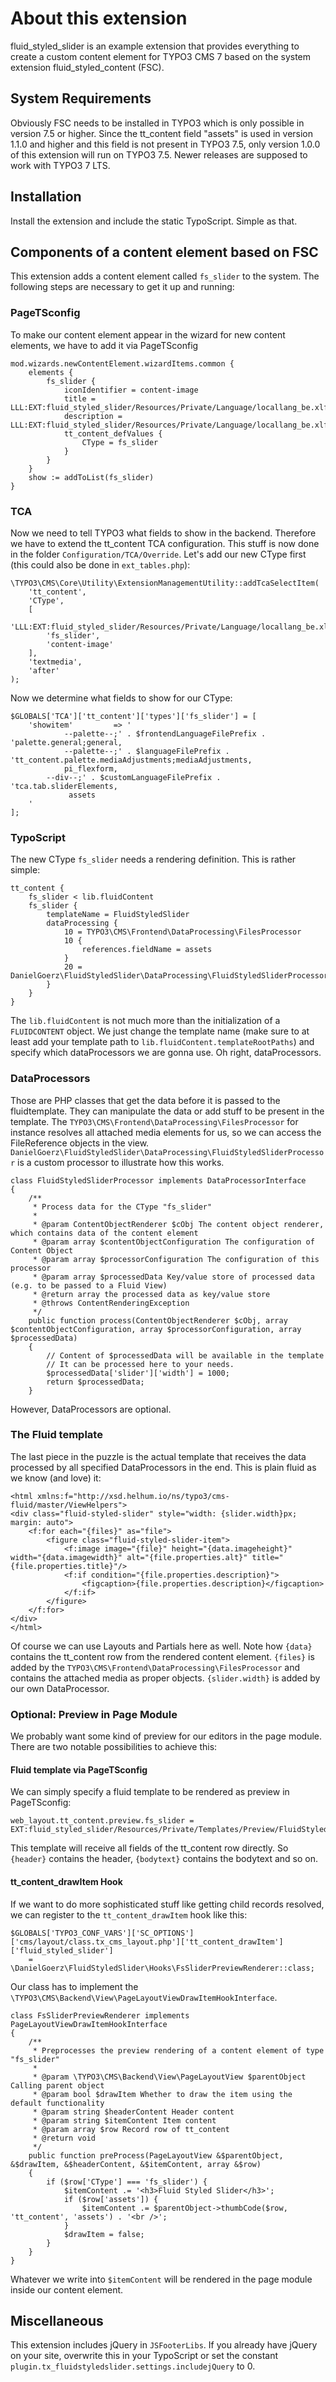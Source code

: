 # About this extension

fluid_styled_slider is an example extension that provides everything to create a custom content element
for TYPO3 CMS 7 based on the system extension fluid_styled_content (FSC).

## System Requirements
Obviously FSC needs to be installed in TYPO3 which is only possible in version 7.5 or higher. Since the tt_content field "assets" is used in version 1.1.0 and higher and this field is not present in TYPO3 7.5, only version 1.0.0 of this extension will run on TYPO3 7.5. Newer releases are supposed to work with TYPO3 7 LTS.

## Installation
Install the extension and include the static TypoScript. Simple as that.

## Components of a content element based on FSC
This extension adds a content element called `fs_slider` to the system. The following steps are necessary to get it up and running:

### PageTSconfig
To make our content element appear in the wizard for new content elements, we have to add it via PageTSconfig

    mod.wizards.newContentElement.wizardItems.common {
    	elements {
    		fs_slider {
    			iconIdentifier = content-image
    			title = LLL:EXT:fluid_styled_slider/Resources/Private/Language/locallang_be.xlf:wizard.title
    			description = LLL:EXT:fluid_styled_slider/Resources/Private/Language/locallang_be.xlf:wizard.description
    			tt_content_defValues {
    				CType = fs_slider
    			}
    		}
    	}
    	show := addToList(fs_slider)
    }

### TCA
Now we need to tell TYPO3 what fields to show in the backend. Therefore we have to extend the tt_content TCA configuration.
This stuff is now done in the folder `Configuration/TCA/Override`. Let's add our new CType first (this could also be done in `ext_tables.php`):

    \TYPO3\CMS\Core\Utility\ExtensionManagementUtility::addTcaSelectItem(
        'tt_content',
        'CType',
        [
            'LLL:EXT:fluid_styled_slider/Resources/Private/Language/locallang_be.xlf:wizard.title',
            'fs_slider',
            'content-image'
        ],
        'textmedia',
        'after'
    );
    
Now we determine what fields to show for our CType:

    $GLOBALS['TCA']['tt_content']['types']['fs_slider'] = [
        'showitem'         => '
                --palette--;' . $frontendLanguageFilePrefix . 'palette.general;general,
                --palette--;' . $languageFilePrefix . 'tt_content.palette.mediaAdjustments;mediaAdjustments,
                pi_flexform,
            --div--;' . $customLanguageFilePrefix . 'tca.tab.sliderElements,
                 assets
        '
    ];

### TypoScript
The new CType `fs_slider` needs a rendering definition. This is rather simple:

    tt_content {
    	fs_slider < lib.fluidContent
    	fs_slider {
    		templateName = FluidStyledSlider
    		dataProcessing {
    			10 = TYPO3\CMS\Frontend\DataProcessing\FilesProcessor
    			10 {
    				references.fieldName = assets
    			}
    			20 = DanielGoerz\FluidStyledSlider\DataProcessing\FluidStyledSliderProcessor
    		}
    	}
    }

The `lib.fluidContent` is not much more than the initialization of a `FLUIDCONTENT` object. We just change the template name
(make sure to at least add your template path to `lib.fluidContent.templateRootPaths`)
and specify which dataProcessors we are gonna use. Oh right, dataProcessors.

### DataProcessors
Those are PHP classes that get the data before it is passed to the fluidtemplate. They can manipulate the data or add stuff to
be present in the template. The `TYPO3\CMS\Frontend\DataProcessing\FilesProcessor`
for instance resolves all attached media elements for us, so we can access the FileReference objects in the view.
`DanielGoerz\FluidStyledSlider\DataProcessing\FluidStyledSliderProcessor` is a custom processor to illustrate how this works.

    class FluidStyledSliderProcessor implements DataProcessorInterface
    {
        /**
         * Process data for the CType "fs_slider"
         *
         * @param ContentObjectRenderer $cObj The content object renderer, which contains data of the content element
         * @param array $contentObjectConfiguration The configuration of Content Object
         * @param array $processorConfiguration The configuration of this processor
         * @param array $processedData Key/value store of processed data (e.g. to be passed to a Fluid View)
         * @return array the processed data as key/value store
         * @throws ContentRenderingException
         */
        public function process(ContentObjectRenderer $cObj, array $contentObjectConfiguration, array $processorConfiguration, array $processedData)
        {
            // Content of $processedData will be available in the template
            // It can be processed here to your needs.
            $processedData['slider']['width'] = 1000;
            return $processedData;
        }

However, DataProcessors are optional.

### The Fluid template
The last piece in the puzzle is the actual template that receives the data processed by all specified DataProcessors in the end.
This is plain fluid as we know (and love) it:

    <html xmlns:f="http://xsd.helhum.io/ns/typo3/cms-fluid/master/ViewHelpers">
    <div class="fluid-styled-slider" style="width: {slider.width}px; margin: auto">
    	<f:for each="{files}" as="file">
    		<figure class="fluid-styled-slider-item">
    			<f:image image="{file}" height="{data.imageheight}" width="{data.imagewidth}" alt="{file.properties.alt}" title="{file.properties.title}"/>
    			<f:if condition="{file.properties.description}">
    				<figcaption>{file.properties.description}</figcaption>
    			</f:if>
    		</figure>
    	</f:for>
    </div>
    </html>

Of course we can use Layouts and Partials here as well. Note how `{data}` contains the tt_content row from the rendered
content element. `{files}` is added by the `TYPO3\CMS\Frontend\DataProcessing\FilesProcessor` and contains the attached media
as proper objects. `{slider.width}` is added by our own DataProcessor.

### Optional: Preview in Page Module
We probably want some kind of preview for our editors in the page module. There are two notable possibilities to achieve this:

#### Fluid template via PageTSconfig
We can simply specify a fluid template to be rendered as preview in PageTSconfig:

    web_layout.tt_content.preview.fs_slider = EXT:fluid_styled_slider/Resources/Private/Templates/Preview/FluidStyledSlider.html

This template will receive all fields of the tt_content row directly. So `{header}` contains the header, `{bodytext}` contains the
bodytext and so on.

#### tt_content_drawItem Hook
If we want to do more sophisticated stuff like getting child records resolved, we can register to the `tt_content_drawItem` hook
like this:

    $GLOBALS['TYPO3_CONF_VARS']['SC_OPTIONS']['cms/layout/class.tx_cms_layout.php']['tt_content_drawItem']['fluid_styled_slider']
        = \DanielGoerz\FluidStyledSlider\Hooks\FsSliderPreviewRenderer::class;

Our class has to implement the `\TYPO3\CMS\Backend\View\PageLayoutViewDrawItemHookInterface`.

    class FsSliderPreviewRenderer implements PageLayoutViewDrawItemHookInterface
    {
        /**
         * Preprocesses the preview rendering of a content element of type "fs_slider"
         *
         * @param \TYPO3\CMS\Backend\View\PageLayoutView $parentObject Calling parent object
         * @param bool $drawItem Whether to draw the item using the default functionality
         * @param string $headerContent Header content
         * @param string $itemContent Item content
         * @param array $row Record row of tt_content
         * @return void
         */
        public function preProcess(PageLayoutView &$parentObject, &$drawItem, &$headerContent, &$itemContent, array &$row)
        {
            if ($row['CType'] === 'fs_slider') {
                $itemContent .= '<h3>Fluid Styled Slider</h3>';
                if ($row['assets']) {
                    $itemContent .= $parentObject->thumbCode($row, 'tt_content', 'assets') . '<br />';
                }
                $drawItem = false;
            }
        }
    }

Whatever we write into `$itemContent` will be rendered in the page module inside our content element. 

## Miscellaneous
This extension includes jQuery in `JSFooterLibs`. If you already have jQuery on your site, overwrite this in your TypoScript
or set the constant `plugin.tx_fluidstyledslider.settings.includejQuery` to 0.
